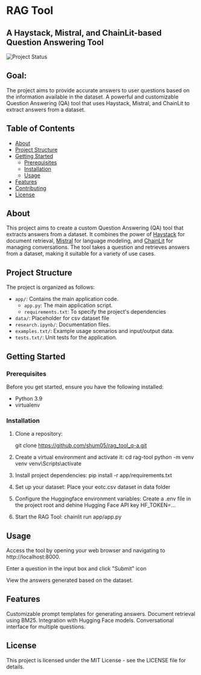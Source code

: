 # RAG Tool
##  A Haystack, Mistral, and ChainLit-based Question Answering Tool

![Project Status](https://img.shields.io/badge/status-active-brightgreen.svg)
## Goal:
The project aims to provide accurate answers to user questions based on the information available in the dataset. 
A powerful and customizable Question Answering (QA) tool that uses Haystack, Mistral, and ChainLit to extract answers from a dataset.

## Table of Contents

- [About](#about)
- [Project Structure](#project-structure)
- [Getting Started](#getting-started)
  - [Prerequisites](#prerequisites)
  - [Installation](#installation)
  - [Usage](#usage)
- [Features](#features)
- [Contributing](#contributing)
- [License](#license)

## About

This project aims to create a custom Question Answering (QA) tool that extracts answers from a dataset. It combines the power of [Haystack](https://github.com/deepset-ai/haystack) for document retrieval, [Mistral](https://mistralai.github.io/) for language modeling, and [ChainLit](https://github.com/chainlit/chainlit) for managing conversations. The tool takes a question and retrieves answers from a dataset, making it suitable for a variety of use cases.

## Project Structure

The project is organized as follows:

- `app/`: Contains the main application code.
  - `app.py`: The main application script.
  - `requirements.txt`: To specify the project's dependencies
- `data/`: Placeholder for csv dataset file
- `research.ipynb/`: Documentation files.
- `examples.txt/`: Example usage scenarios and input/output data.
- `tests.txt/`: Unit tests for the application.

## Getting Started

### Prerequisites

Before you get started, ensure you have the following installed:

- Python 3.9
- virtualenv

### Installation

1. Clone a repository:

   
   git clone https://github.com/shum05/rag_tool_q-a.git

1. Create a virtual environment and activate it:
cd rag-tool
python -m venv venv
venv\Scripts\activate

2. Install project dependencies:
pip install -r app/requirements.txt

3. Set up your dataset:
Place your eotc.csv dataset in data folder

4. Configure the Huggingface environment variables:
Create a .env file in the project root and dehine Hugging Face API key HF_TOKEN=...

5. Start the RAG Tool:
chainlit run app/app.py

## Usage
Access the tool by opening your web browser and navigating to http://localhost:8000.

Enter a question in the input box and click "Submit" icon

View the answers generated based on the dataset.

## Features
Customizable prompt templates for generating answers.
Document retrieval using BM25.
Integration with Hugging Face models.
Conversational interface for multiple questions.

## License
This project is licensed under the MIT License - see the LICENSE file for details.

